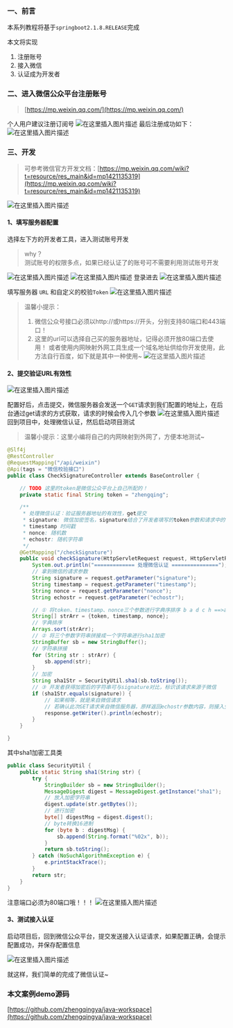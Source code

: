 ﻿### 一、前言

本系列教程将基于`springboot2.1.8.RELEASE`完成

本文将实现

1. 注册账号
2. 接入微信
3. 认证成为开发者

###  二、进入微信公众平台注册账号

> [https://mp.weixin.qq.com/](https://mp.weixin.qq.com/)

个人用户建议注册订阅号
![在这里插入图片描述](https://img-blog.csdnimg.cn/20190111182649715.png)
最后注册成功如下：
![在这里插入图片描述](https://img-blog.csdnimg.cn/20190215104313143.png?x-oss-process=image/watermark,type_ZmFuZ3poZW5naGVpdGk,shadow_10,text_aHR0cHM6Ly9ibG9nLmNzZG4ubmV0L3FxXzM4MjI1NTU4,size_16,color_FFFFFF,t_70)
### 三、开发

> 可参考微信官方开发文档：[https://mp.weixin.qq.com/wiki?t=resource/res_main&id=mp1421135319](https://mp.weixin.qq.com/wiki?t=resource/res_main&id=mp1421135319)

![在这里插入图片描述](https://img-blog.csdnimg.cn/20200114092649695.png?x-oss-process=image/watermark,type_ZmFuZ3poZW5naGVpdGk,shadow_10,text_aHR0cHM6Ly96aGVuZ3FpbmcuYmxvZy5jc2RuLm5ldA==,size_16,color_FFFFFF,t_70)

#### 1、填写服务器配置


选择左下方的开发者工具，进入测试账号开发

> why？  
> 测试账号的权限多点，如果已经认证了的账号可不需要利用测试账号开发

![在这里插入图片描述](https://img-blog.csdnimg.cn/20190610111857434.png)
![在这里插入图片描述](https://img-blog.csdnimg.cn/20190610111938620.png?x-oss-process=image/watermark,type_ZmFuZ3poZW5naGVpdGk,shadow_10,text_aHR0cHM6Ly9ibG9nLmNzZG4ubmV0L3FxXzM4MjI1NTU4,size_16,color_FFFFFF,t_70)
登录进去
![在这里插入图片描述](https://img-blog.csdnimg.cn/20190610112012769.png)

填写服务器 `URL` 和自定义的校验`Token`
![在这里插入图片描述](https://img-blog.csdnimg.cn/20200114134939281.png?x-oss-process=image/watermark,type_ZmFuZ3poZW5naGVpdGk,shadow_10,text_aHR0cHM6Ly96aGVuZ3FpbmcuYmxvZy5jc2RuLm5ldA==,size_16,color_FFFFFF,t_70)

> 温馨小提示：
> 1. 微信公众号接口必须以http://或https://开头，分别支持80端口和443端口！
> 2. 这里的url可以选择自己买的服务器地址，记得必须开放80端口去使用！
或者使用内网映射外网工具生成一个域名地址供给你开发使用，此方法自行百度，如下就是其中一种使用~
![在这里插入图片描述](https://img-blog.csdnimg.cn/20200114103222749.png?x-oss-process=image/watermark,type_ZmFuZ3poZW5naGVpdGk,shadow_10,text_aHR0cHM6Ly96aGVuZ3FpbmcuYmxvZy5jc2RuLm5ldA==,size_16,color_FFFFFF,t_70)

#### 2、提交验证URL有效性

![在这里插入图片描述](https://img-blog.csdnimg.cn/20200114095532598.png?x-oss-process=image/watermark,type_ZmFuZ3poZW5naGVpdGk,shadow_10,text_aHR0cHM6Ly96aGVuZ3FpbmcuYmxvZy5jc2RuLm5ldA==,size_16,color_FFFFFF,t_70)

配置好后，点击提交，微信服务器会发送一个`GET`请求到我们配置的地址上，在后台通过get请求的方式获取，请求的时候会传入几个参数
![在这里插入图片描述](https://img-blog.csdnimg.cn/20200114100107135.png?x-oss-process=image/watermark,type_ZmFuZ3poZW5naGVpdGk,shadow_10,text_aHR0cHM6Ly96aGVuZ3FpbmcuYmxvZy5jc2RuLm5ldA==,size_16,color_FFFFFF,t_70)
回到项目中，处理微信认证，然后启动项目测试

> 温馨小提示：这里小编将自己的内网映射到外网了，方便本地测试~

```java
@Slf4j
@RestController
@RequestMapping("/api/weixin")
@Api(tags = "微信校验接口")
public class CheckSignatureController extends BaseController {

    // TODO 这里的token是微信公众平台上自己所配的！
    private static final String token = "zhengqing";

    /**
     * 处理微信认证：验证服务器地址的有效性，get提交
     * signature: 微信加密签名，signature结合了开发者填写的token参数和请求中的timestamp参数、nonce参数。
     * timestamp 时间戳
     * nonce: 随机数
     * echostr: 随机字符串
     */
    @GetMapping("/checkSignature")
    public void checkSignature(HttpServletRequest request, HttpServletResponse response) throws IOException {
        System.out.println("============= 处理微信认证 ===============");
        // 拿到微信的请求参数
        String signature = request.getParameter("signature");
        String timestamp = request.getParameter("timestamp");
        String nonce = request.getParameter("nonce");
        String echostr = request.getParameter("echostr");

        // ① 将token、timestamp、nonce三个参数进行字典序排序 b a d c h ==>a b c d h
        String[] strArr = {token, timestamp, nonce};
        // 字典排序
        Arrays.sort(strArr);
        // ② 将三个参数字符串拼接成一个字符串进行sha1加密
        StringBuffer sb = new StringBuffer();
        // 字符串拼接
        for (String str : strArr) {
            sb.append(str);
        }
        // 加密
        String sha1Str = SecurityUtil.sha1(sb.toString());
        // ③ 开发者获得加密后的字符串可与signature对比，标识该请求来源于微信
        if (sha1Str.equals(signature)) {
            // 如果相等，就是来自微信请求
            // 若确认此次GET请求来自微信服务器，原样返回echostr参数内容，则接入生效
            response.getWriter().println(echostr);
        }
    }

}
```

其中sha1加密工具类

```java
public class SecurityUtil {
	public static String sha1(String str) {
		try {
			StringBuilder sb = new StringBuilder();
			MessageDigest digest = MessageDigest.getInstance("sha1");
			// 放入加密字符串
			digest.update(str.getBytes());
			// 进行加密
			byte[] digestMsg = digest.digest();
			// byte转换16进制
			for (byte b : digestMsg) {
				sb.append(String.format("%02x", b));
			}
			return sb.toString();
		} catch (NoSuchAlgorithmException e) {
			e.printStackTrace();
		}
		return str;
	}
}
```

注意端口必须为80端口哦！！！
![在这里插入图片描述](https://img-blog.csdnimg.cn/20200114105615336.png?x-oss-process=image/watermark,type_ZmFuZ3poZW5naGVpdGk,shadow_10,text_aHR0cHM6Ly96aGVuZ3FpbmcuYmxvZy5jc2RuLm5ldA==,size_16,color_FFFFFF,t_70)

#### 3、测试接入认证

启动项目后，回到微信公众平台，提交发送接入认证请求，如果配置正确，会提示配置成功，并保存配置信息

![在这里插入图片描述](https://img-blog.csdnimg.cn/20200114135114263.png?x-oss-process=image/watermark,type_ZmFuZ3poZW5naGVpdGk,shadow_10,text_aHR0cHM6Ly96aGVuZ3FpbmcuYmxvZy5jc2RuLm5ldA==,size_16,color_FFFFFF,t_70)

就这样，我们简单的完成了微信认证~

### 本文案例demo源码

[https://github.com/zhengqingya/java-workspace](https://github.com/zhengqingya/java-workspace)

